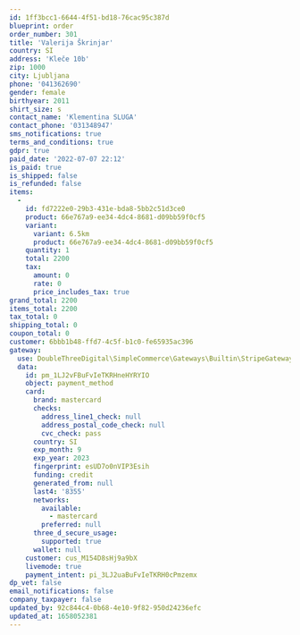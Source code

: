 ```yaml
---
id: 1ff3bcc1-6644-4f51-bd18-76cac95c387d
blueprint: order
order_number: 301
title: 'Valerija Škrinjar'
country: SI
address: 'Kleče 10b'
zip: 1000
city: Ljubljana
phone: '041362690'
gender: female
birthyear: 2011
shirt_size: s
contact_name: 'Klementina SLUGA'
contact_phone: '031348947'
sms_notifications: true
terms_and_conditions: true
gdpr: true
paid_date: '2022-07-07 22:12'
is_paid: true
is_shipped: false
is_refunded: false
items:
  -
    id: fd7222e0-29b3-431e-bda8-5bb2c51d3ce0
    product: 66e767a9-ee34-4dc4-8681-d09bb59f0cf5
    variant:
      variant: 6.5km
      product: 66e767a9-ee34-4dc4-8681-d09bb59f0cf5
    quantity: 1
    total: 2200
    tax:
      amount: 0
      rate: 0
      price_includes_tax: true
grand_total: 2200
items_total: 2200
tax_total: 0
shipping_total: 0
coupon_total: 0
customer: 6bbb1b48-ffd7-4c5f-b1c0-fe65935ac396
gateway:
  use: DoubleThreeDigital\SimpleCommerce\Gateways\Builtin\StripeGateway
  data:
    id: pm_1LJ2vFBuFvIeTKRHneHYRYIO
    object: payment_method
    card:
      brand: mastercard
      checks:
        address_line1_check: null
        address_postal_code_check: null
        cvc_check: pass
      country: SI
      exp_month: 9
      exp_year: 2023
      fingerprint: esUD7o0nVIP3Esih
      funding: credit
      generated_from: null
      last4: '8355'
      networks:
        available:
          - mastercard
        preferred: null
      three_d_secure_usage:
        supported: true
      wallet: null
    customer: cus_M154D8sHj9a9bX
    livemode: true
    payment_intent: pi_3LJ2uaBuFvIeTKRH0cPmzemx
dp_vet: false
email_notifications: false
company_taxpayer: false
updated_by: 92c844c4-0b68-4e10-9f82-950d24236efc
updated_at: 1658052381
---
```


